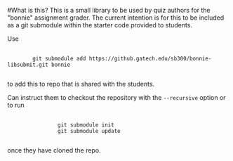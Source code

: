 #What is this?
This is a small library to be used by quiz authors for the "bonnie" assignment grader.  The current intention is for this to be included as a git submodule within the starter code provided to students.

Use
<pre>
	<code>
		git submodule add https://github.gatech.edu/sb300/bonnie-libsubmit.git bonnie
	</code>
</pre>

to add this to repo that is shared with the students.  


Can instruct them to checkout the repository with the `--recursive` option or to run
<pre>
        <code>
                git submodule init
                git submodule update
        </code>
</pre>
once they have cloned the repo.
